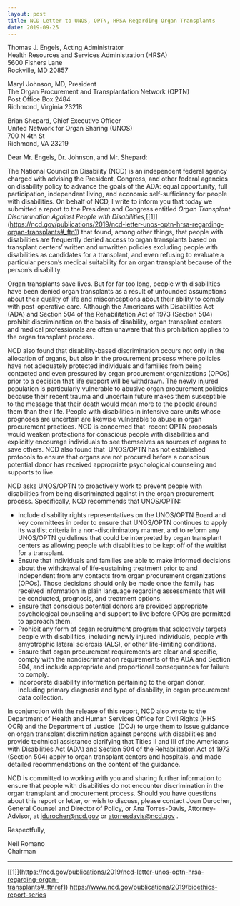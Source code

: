 ```yaml
---
layout: post
title: NCD Letter to UNOS, OPTN, HRSA Regarding Organ Transplants
date: 2019-09-25
---
```

Thomas J. Engels, Acting Administrator\
Health Resources and Services Administration (HRSA)\
5600 Fishers Lane\
Rockville, MD 20857

Maryl Johnson, MD, President\
The Organ Procurement and Transplantation Network (OPTN)\
Post Office Box 2484\
Richmond, Virginia 23218

Brian Shepard, Chief Executive Officer\
United Network for Organ Sharing (UNOS)\
700 N 4th St\
Richmond, VA 23219

Dear Mr. Engels, Dr. Johnson, and Mr. Shepard:

The National Council on Disability (NCD) is an independent federal agency charged with advising the President, Congress, and other federal agencies on disability policy to advance the goals of the ADA: equal opportunity, full participation, independent living, and economic self-sufficiency for people with disabilities. On behalf of NCD, I write to inform you that today we submitted a report to the President and Congress entitled *Organ Transplant Discrimination Against People with Disabilities,*[\[1]](https://ncd.gov/publications/2019/ncd-letter-unos-optn-hrsa-regarding-organ-transplants#_ftn1) that found, among other things, that people with disabilities are frequently denied access to organ transplants based on transplant centers’ written and unwritten policies excluding people with disabilities as candidates for a transplant, and even refusing to evaluate a particular person’s medical suitability for an organ transplant because of the person’s disability.

Organ transplants save lives. But for far too long, people with disabilities have been denied organ transplants as a result of unfounded assumptions about their quality of life and misconceptions about their ability to comply with post-operative care. Although the Americans with Disabilities Act (ADA) and Section 504 of the Rehabilitation Act of 1973 (Section 504) prohibit discrimination on the basis of disability, organ transplant centers and medical professionals are often unaware that this prohibition applies to the organ transplant process.

NCD also found that disability-based discrimination occurs not only in the allocation of organs, but also in the procurement process where policies have not adequately protected individuals and families from being contacted and even pressured by organ procurement organizations (OPOs) prior to a decision that life support will be withdrawn. The newly injured population is particularly vulnerable to abusive organ procurement policies because their recent trauma and uncertain future makes them susceptible to the message that their death would mean more to the people around them than their life. People with disabilities in intensive care units whose prognoses are uncertain are likewise vulnerable to abuse in organ procurement practices. NCD is concerned that  recent OPTN proposals would weaken protections for conscious people with disabilities and explicitly encourage individuals to see themselves as sources of organs to save others. NCD also found that  UNOS/OPTN has not established protocols to ensure that organs are not procured before a conscious potential donor has received appropriate psychological counseling and supports to live.

NCD asks UNOS/OPTN to proactively work to prevent people with disabilities from being discriminated against in the organ procurement process. Specifically, NCD recommends that UNOS/OPTN:

* Include disability rights representatives on the UNOS/OPTN Board and key committees in order to ensure that UNOS/OPTN continues to apply its waitlist criteria in a non-discriminatory manner, and to reform any UNOS/OPTN guidelines that could be interpreted by organ transplant centers as allowing people with disabilities to be kept off of the waitlist for a transplant.
* Ensure that individuals and families are able to make informed decisions about the withdrawal of life-sustaining treatment prior to and independent from any contacts from organ procurement organizations (OPOs). Those decisions should only be made once the family has received information in plain language regarding assessments that will be conducted, prognosis, and treatment options.
* Ensure that conscious potential donors are provided appropriate psychological counseling and support to live before OPOs are permitted to approach them.
* Prohibit any form of organ recruitment program that selectively targets people with disabilities, including newly injured individuals, people with amyotrophic lateral sclerosis (ALS), or other life-limiting conditions.
* Ensure that organ procurement requirements are clear and specific, comply with the nondiscrimination requirements of the ADA and Section 504, and include appropriate and proportional consequences for failure to comply. 
* Incorporate disability information pertaining to the organ donor, including primary diagnosis and type of disability, in organ procurement data collection.

In conjunction with the release of this report, NCD also wrote to the Department of Health and Human Services Office for Civil Rights (HHS OCR) and the Department of Justice  (DOJ) to urge them to issue guidance on organ transplant discrimination against persons with disabilities and provide technical assistance clarifying that Titles II and III of the Americans with Disabilities Act (ADA) and Section 504 of the Rehabilitation Act of 1973 (Section 504) apply to organ transplant centers and hospitals, and made detailed recommendations on the content of the guidance.

NCD is committed to working with you and sharing further information to ensure that people with disabilities do not encounter discrimination in the organ transplant and procurement process. Should you have questions about this report or letter, or wish to discuss, please contact Joan Durocher, General Counsel and Director of Policy, or Ana Torres-Davis, Attorney-Advisor, at [jdurocher@ncd.gov](mailto:jdurocher@ncd.gov) or [atorresdavis@ncd.gov](mailto:atorresdavis@ncd.gov) .

Respectfully,

Neil Romano\
Chairman



- - -

[\[1]](https://ncd.gov/publications/2019/ncd-letter-unos-optn-hrsa-regarding-organ-transplants#_ftnref1) <https://www.ncd.gov/publications/2019/bioethics-report-series>